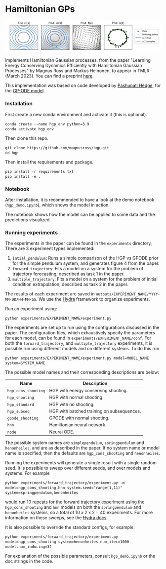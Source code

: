 # Hamiltonian GPs

![Diagram of the HGP](model_diagram.png)


Implements Hamiltonian Gaussian processes, from the paper "Learning Energy Conserving Dynamics Efficiently with Hamiltonian Gaussian Processes" by Magnus Ross and Markus Heinonen, to appear in TMLR (March 2023). You can find a preprint [here](https://arxiv.org/abs/2303.01925).

This implementation was based on code developed by [Pashupati Hedge](https://github.com/hegdepashupati), for the [GP-ODE model](https://github.com/hegdepashupati/gaussian-process-odes).

### Installation

First create a new conda environment and activate it (this is optional).
```
conda create --name hgp_env python=3.9
conda activate hgp_env
```
Then clone this repo.
```
git clone https://github.com/magnusross/hgp.git 
cd hgp
```
Then install the requirements and package. 
```
pip install -r requirements.txt
pip install -e .
```


### Notebook

After installation, it is recommended to have a look at the demo notebook (`hgp_demo.ipynb`), which shows the model in action.

The notebook shows how the model can be applied to some data and the predictions visualized. 

### Running experiments 

The experiments in the paper can be found in the `experiments` directory, There are 3 experiment types implemented:

1. `intial_pendulum`: Runs a simple comparison of the HGP vs GPODE prior for the simple pendulum system, and generates figure 4 from the paper. 
2. `forward_trajectory`: Fits a model on a system for the problem of trajectory forecasting, described as task 1 in the paper.
3. `multiple_trajectory`: Fits a model on a system for the problem of initial condition extrapolation, described as task 2 in the paper.

The results of each experiment are saved in `outputs/EXPERIMENT_NAME/YYYY-MM-DD/HH-MM-SS`. We use the [Hydra](https://hydra.cc) framework to organize experiments.

Run an experiment using:
```
python experiments/EXPERIMENT_NAME/experiment.py       
```
The experiments are set up to run using the configurations discussed in the paper. The configuration files, which exhaustively specify the parameters for each model, can be found in `experiments/EXPERIMENT_NAME/conf`. For both the `forward_trajectory`, and `multiple_trajectory` experiments, it is possible run using different models and on different systems. To do this run
```
python experiments/EXPERIMENT_NAME/experiment.py model=MODEL_NAME system=SYSTEM_NAME   
```
The possible model names and their corresponding descriptions are below:

| Name                | Description                                |
|---------------------|--------------------------------------------|
| `hgp_cons_shooting` | HGP with energy conserving shooting.       |
| `hgp_shooting`      | HGP with normal shooting.                  |
| `hgp_standard`      | HGP with no shooting.                      |
| `hgp_subseq`        | HGP with batched training on subsequences. |
| `gpode_shooting`    | GPODE with normal shooting.                |
| `hnn`               | Hamiltonian neural network.                |
| `node`              | Neural ODE.                                |

The possible system names are `simplependulum`, `springpendulum` and `henonheiles`, and are as described in the paper. If no system name or model name is specified, then the defaults are `hgp_cons_shooting` and `henonheiles`.

Running the experiments will generate a single result with a single random seed. It is possible to sweep over different seeds, and over models and systems. For example
```
python experiments/forward_trajectory/experiment.py -m model=hgp_cons_shooting,hnn system.seed="range(1,11)" system=springpendulum,henonheiles
```
would run 10 repeats for the forward trajectory experiment using the `hgp_cons_shooting` and `hnn` models on both the `springpendulum` and `henonheiles` systems, so a total of 10 x 2 x 2 = 40 experiments. For more information on these sweeps, see the [Hydra docs](https://hydra.cc/docs/1.0/tutorials/basic/running_your_app/multi-run/#internaldocs-banner). 

It is also possible to override the standard configs, for example:
```
python experiments/forward_trajectory/experiment.py model=hgp_cons_shooting system=henonheiles num_iter=1000 model.num_inducing=32
```
For explanation of the possible parameters, consult `hgp_demo.ipynb` or the doc strings in the code.